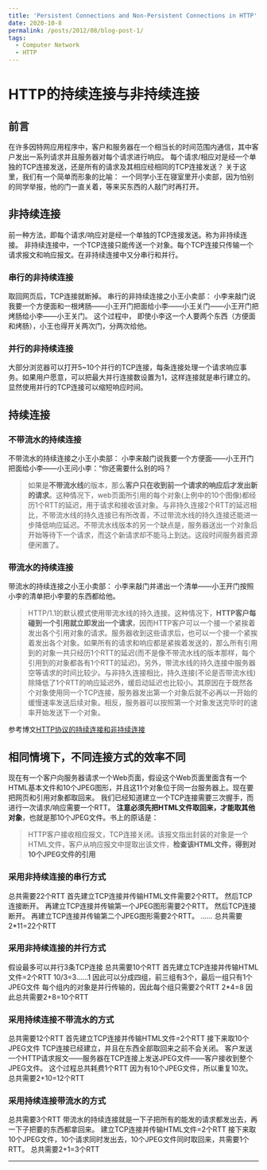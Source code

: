 ```yaml
---
title: 'Persistent Connections and Non-Persistent Connections in HTTP'
date: 2020-10-8
permalink: /posts/2012/08/blog-post-1/
tags:
  - Computer Network
  - HTTP
---
```




# HTTP的持续连接与非持续连接

## 前言

在许多因特网应用程序中，客户和服务器在一个相当长的时间范围内通信，其中客户发出一系列请求并且服务器对每个请求进行响应。
每个请求/相应对是经一个单独的TCP连接发送，还是所有的请求及其相应经相同的TCP连接发送？
关于这里，我们有一个简单而形象的比喻：
一个同学小王在寝室里开小卖部，因为怕别的同学举报，他的门一直关着，等来买东西的人敲门时再打开。

## 非持续连接

前一种方法，即每个请求/响应对是经一个单独的TCP连接发送。称为非持续连接。
非持续连接中，一个TCP连接只能传送一个对象。每个TCP连接只传输一个请求报文和响应报文。在非持续连接中又分串行和并行。

### 串行的非持续连接

取回网页后，TCP连接就断掉。
串行的非持续连接之小王小卖部：
小李来敲门说我要一个方便面和一根烤肠——小王开门把面给小李——小王关门——小王开门把烤肠给小李——小王关门。
这个过程中， 即使小李这一个人要两个东西（方便面和烤肠），小王也得开关两次门，分两次给他。

### 并行的非持续连接

大部分浏览器可以打开5~10个并行的TCP连接，每条连接处理一个请求响应事务。如果用户愿意，可以把最大并行连接数设置为1，这样连接就是串行建立的。
显然使用并行的TCP连接可以缩短响应时间。

## 持续连接

### 不带流水的持续连接

不带流水的持续连接之小王小卖部：
小李来敲门说我要一个方便面——小王开门把面给小李——小王问小李：“你还需要什么别的吗？

> 如果是**不带流水线**的版本，那么**客户只在收到前一个请求的响应后才发出新的请求**。这种情况下，web页面所引用的每个对象(上例中的10个图像)都经历1个RTT的延迟，用于请求和接收该对象。与非持久连接2个RTT的延迟相比，不带流水线的持久连接已有所改善，不过带流水线的持久连接还能进一步降低响应延迟。不带流水线版本的另一个缺点是，服务器送出一个对象后开始等待下一个请求，而这个新请求却不能马上到达。这段时间服务器资源便闲置了。

### 带流水的持续连接

带流水的持续连接之小王小卖部：
小李来敲门并递出一个清单——小王开门按照小李的清单把小李要的东西都给他。

> HTTP/1.1的默认模式使用带流水线的持久连接。这种情况下，**HTTP客户每碰到一个引用就立即发出一个请求**，因而HTTP客户可以一个接一个紧挨着发出各个引用对象的请求。服务器收到这些请求后，也可以一个接一个紧挨着发出各个对象。如果所有的请求和响应都是紧挨着发送的，那么所有引用到的对象一共只经历1个RTT的延迟(而不是像不带流水线的版本那样，每个引用到的对象都各有1个RTT的延迟)。另外，带流水线的持久连接中服务器空等请求的时间比较少。与非持久连接相比，持久连接(不论是否带流水线)除降低了1个RTT的响应延迟外，缓启动延迟也比较小。其原因在于既然各个对象使用同一个TCP连接，服务器发出第一个对象后就不必再以一开始的缓慢速率发送后续对象。相反，服务器可以按照第一个对象发送完毕时的速率开始发送下一个对象。

参考博文[HTTP协议的持续连接和非持续连接](https://blog.csdn.net/u011954647/article/details/45285867)

## 相同情境下，不同连接方式的效率不同

现在有一个客户向服务器请求一个Web页面，假设这个Web页面里面含有一个HTML基本文件和10个JPEG图形，并且这11个对象位于同一台服务器上。现在要把网页和引用对象都取回来。
我们已经知道建立一个TCP连接需要三次握手，而进行一次请求/响应需要一个RTT。
**注意必须先把HTML文件取回来，才能取其他对象**，也就是那10个JPEG文件。书上的原话是：

> HTTP客户接收相应报文，TCP连接关闭。该报文指出封装的对象是一个HTML文件，客户从响应报文中提取出该文件，**检查该HTML文件，得到对10个JPEG文件的引用**

### 采用非持续连接的串行方式

总共需要22个RTT
首先建立TCP连接并传输HTML文件需要2个RTT。
然后TCP连接断开。
再建立TCP连接并传输第一个JPEG图形需要2个RTT。
然后TCP连接断开。
再建立TCP连接并传输第二个JPEG图形需要2个RTT。
……
总共需要2*11=22个RTT

### 采用非持续连接的并行方式

假设最多可以并行3条TCP连接
总共需要10个RTT
首先建立TCP连接并传输HTML文件=2个RTT
10/3=3……1
因此可以分成四组，前三组有3个，最后一组只有1个JPEG文件
每个组内的对象是并行传输的，因此每个组只需要2个RTT
2*4=8
因此总共需要2+8=10个RTT

### 采用持续连接不带流水的方式

总共需要12个RTT
首先建立TCP连接并传输HTML文件=2个RTT
接下来取10个JPEG文件
TCP连接已经建立，并且在东西全部取回来之前不会关闭。
客户发送一个HTTP请求报文——服务器在TCP连接上发送JPEG文件——客户接收到整个JPEG文件。
这个过程总共耗费1个RTT
因为有10个JPEG文件，所以重复10次。
总共需要2+10=12个RTT

### 采用持续连接带流水的方式

总共需要3个RTT
带流水的持续连接就是一下子把所有的能发的请求都发出去，再一下子把要的东西都拿回来。
建立TCP连接并传输HTML文件=2个RTT
接下来取10个JPEG文件，10个请求同时发出去，10个JPEG文件同时取回来，共需要1个RTT。
总共需要2+1=3个RTT


------